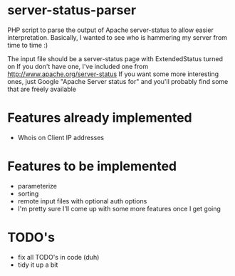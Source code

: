 server-status-parser
====================
PHP script to parse the output of Apache server-status to allow easier interpretation. Basically, I wanted to see who is hammering my server from time to time :)

The input file should be a server-status page with ExtendedStatus turned on
If you don't have one, I've included one from http://www.apache.org/server-status
If you want some more interesting ones, just Google "Apache Server status for" and you'll probably find some that are freely available

Features already implemented
============================
- Whois on Client IP addresses

Features to be implemented
==========================
- parameterize
- sorting
- remote input files with optional auth options
- I'm pretty sure I'll come up with some more features once I get going

TODO's
======
- fix all TODO's in code (duh)
- tidy it up a bit
